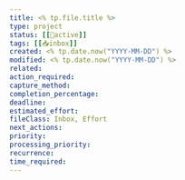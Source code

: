 ```yaml
---
title: <% tp.file.title %>
type: project
status: [[🔄active]] 
tags: [[📥inbox]] 
created: <% tp.date.now("YYYY-MM-DD") %>
modified: <% tp.date.now("YYYY-MM-DD") %>
related: 
action_required: 
capture_method: 
completion_percentage: 
deadline: 
estimated_effort: 
fileClass: Inbox, Effort
next_actions: 
priority: 
processing_priority: 
recurrence: 
time_required: 
---
```

